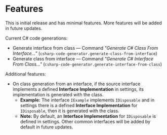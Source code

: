 # Features

This is initial release and has minimal features. More features will be added in future updates.

Current C# code generations:

- Generate interface from class — Command _"Generate C# Class From Interface..."_ (`csharp-code-generator.generate-class-from-interface`)
- Generate class from interface — Command _"Generate C# Interface From Class..."_ (`csharp-code-generator.generate-interface-from-class`)

Additional features:

- On class generation from an interface, if the source interface implements a defined **Interface Implementation** in settings, its implementation is generated with the class.
    - **Example:** The interface `IExample` implements `IDisposable` and in settings there is a defined **Interface Implementation** for `IDisposable`, then it is generated with the class.
    - **Note:** By default, an **Interface Implementation** for `IDisposable` is defined in settings. Other common interfaces will be added by default in future updates.

